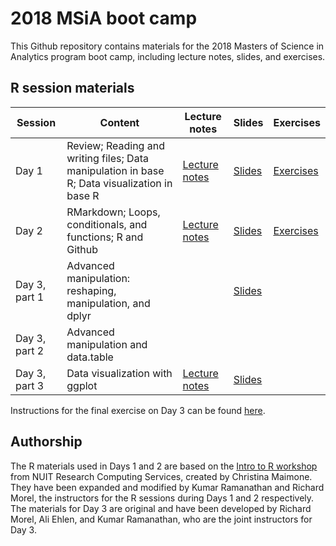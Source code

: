 # 2018 MSiA boot camp

This Github repository contains materials for the 2018 Masters of Science in Analytics program boot camp, including lecture notes, slides, and exercises. 

## R session materials

|Session|Content|Lecture notes|Slides|Exercises|
|-------|-------|-------------|------|---------|
|Day 1|Review; Reading and writing files; Data manipulation in base R; Data visualization in base R|[Lecture notes](https://msia.github.io/bootcamp-2018/lecturenotes/day1_R-intro_lecturenotes_kr.html)|[Slides](https://msia.github.io/bootcamp-2018/lectureslides/day1_R-intro_slides_kr.html#/)|[Exercises](https://github.com/MSIA/bootcamp-2018/blob/master/exercises/day1_R-intro_exercises.R)|
|Day 2|RMarkdown; Loops, conditionals, and functions; R and Github|[Lecture notes](https://msia.github.io/bootcamp-2018/lecturenotes/day2_R-loops-conditionals-functions_lecturenotes_rm.html)|[Slides](https://msia.github.io/bootcamp-2018/lectureslides/day2_R-loops-conditionals-functions_slides_rm#/)|[Exercises](https://github.com/MSIA/bootcamp-2018/blob/master/exercises/day2_exercises_no_answers.Rmd)|
|Day 3, part 1|Advanced manipulation: reshaping, manipulation, and dplyr||[Slides](https://msia.github.io/bootcamp-2018/lectureslides/day3_R-adv_manipulation_dplyr_slides_rm#/)||
|Day 3, part 2|Advanced manipulation and data.table||||
|Day 3, part 3|Data visualization with ggplot|[Lecture notes](https://msia.github.io/bootcamp-2018/lecturenotes/day1_R-intro_lecturenotes_kr.html)|[Slides](https://msia.github.io/bootcamp-2018/lectureslides/day3_R-ggplot_slides_kr#/)||

Instructions for the final exercise on Day 3 can be found [here](https://github.com/MSIA/bootcamp-2018/blob/master/exercises/day3_final-exercise-instructions.md).

## Authorship

The R materials used in Days 1 and 2 are based on the [Intro to R workshop](https://github.com/nuitrcs/r_intro_june2018) from NUIT Research Computing Services, created by Christina Maimone. They have been expanded and modified by Kumar Ramanathan and Richard Morel, the instructors for the R sessions during Days 1 and 2 respectively. The materials for Day 3 are original and have been developed by Richard Morel, Ali Ehlen, and Kumar Ramanathan, who are the joint instructors for Day 3.
